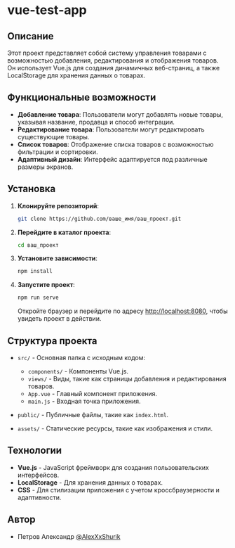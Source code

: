 # vue-test-app

## Описание

Этот проект представляет собой систему управления товарами с возможностью добавления, редактирования и отображения товаров. Он использует Vue.js для создания динамичных веб-страниц, а также LocalStorage для хранения данных о товарах.

## Функциональные возможности

- **Добавление товара**: Пользователи могут добавлять новые товары, указывая название, продавца и способ интеграции.
- **Редактирование товара**: Пользователи могут редактировать существующие товары.
- **Список товаров**: Отображение списка товаров с возможностью фильтрации и сортировки.
- **Адаптивный дизайн**: Интерфейс адаптируется под различные размеры экранов.

## Установка

1. **Клонируйте репозиторий**:
    ```bash
    git clone https://github.com/ваше_имя/ваш_проект.git
    ```

2. **Перейдите в каталог проекта**:
    ```bash
    cd ваш_проект
    ```

3. **Установите зависимости**:
    ```bash
    npm install
    ```

4. **Запустите проект**:
    ```bash
    npm run serve
    ```

   Откройте браузер и перейдите по адресу [http://localhost:8080](http://localhost:8080), чтобы увидеть проект в действии.

## Структура проекта

- `src/` - Основная папка с исходным кодом:
  - `components/` - Компоненты Vue.js.
  - `views/` - Виды, такие как страницы добавления и редактирования товаров.
  - `App.vue` - Главный компонент приложения.
  - `main.js` - Входная точка приложения.

- `public/` - Публичные файлы, такие как `index.html`.

- `assets/` - Статические ресурсы, такие как изображения и стили.

## Технологии

- **Vue.js** - JavaScript фреймворк для создания пользовательских интерфейсов.
- **LocalStorage** - Для хранения данных о товарах.
- **CSS** - Для стилизации приложения с учетом кроссбраузерности и адаптивности.

## Автор

- Петров Александр [@AlexXxShurik](https://github.com/AlexXxShurik)


